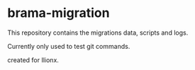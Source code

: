 # brama-migration

This repository contains the migrations data, scripts and logs.

Currently only used to test git commands.

created for Ilionx.
